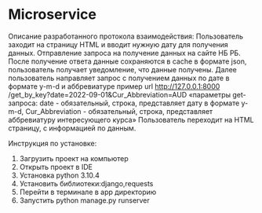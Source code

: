 # Microservice
Описание разработанного протокола взаимодействия:
Пользователь заходит на страницу HTML и вводит нужную дату для получения данных.
Отправление запроса на получение данных на сайте НБ РБ.
После получение ответа данные сохраняются в cache в формате json, пользователь получает уведомление, что данные получены.
Далее пользователь направляет запрос с получением данных по дате в формате y-m-d и аббревиатуре пример url  http://127.0.0.1:8000    /get_by_key?date=2022-09-01&Cur_Abbreviation=AUD «параметры get-запроса: date - обязательный, строка, представляет дату в формате y-m-d, Cur_Abbreviation - обязательный, строка, представляет аббревиатуру интересующего курса»
Пользователь переходит на HTML страницу, с информацией по данным.

Инструкция по установке:
1) Загрузить проект на компьютер
2) Открыть проект в IDE
3) Установка python 3.10.4
4) Установить библиотеки:django,requests
5) Перейти в терминале в app директорию
6) Запустить python manage.py runserver 
